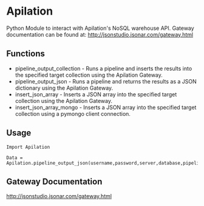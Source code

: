 # Apilation
Python Module to interact with Apilation's NoSQL warehouse API. 
Gateway documentation can be found at: http://jsonstudio.jsonar.com/gateway.html

## Functions
* pipeline_output_collection - Runs a pipeline and inserts the results into the specified target collection using the Apilation Gateway.
* pipeline_output_json - Runs a pipeline and returns the results as a JSON dictionary using the Apilation Gateway.
* insert_json_array - Inserts a JSON array into the specified target collection using the Apilation Gateway.
* insert_json_array_mongo - Inserts a JSON array into the specified target collection using a pymongo client connection.

## Usage

```
Import Apilation

Data = Apilation.pipeline_output_json(username,password,server,database,pipeline,source_collection)
```

## Gateway Documentation

http://jsonstudio.jsonar.com/gateway.html
